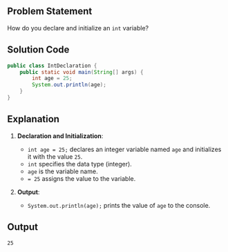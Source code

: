 ## Problem Statement  
How do you declare and initialize an `int` variable?  

## Solution Code  
```java  
public class IntDeclaration {  
    public static void main(String[] args) {  
        int age = 25;  
        System.out.println(age);  
    }  
}  
```  

## Explanation  
1. **Declaration and Initialization**:  
   - `int age = 25;` declares an integer variable named `age` and initializes it with the value `25`.  
   - `int` specifies the data type (integer).  
   - `age` is the variable name.  
   - `= 25` assigns the value to the variable.  

2. **Output**:  
   - `System.out.println(age);` prints the value of `age` to the console.  

## Output  
```  
25  
```